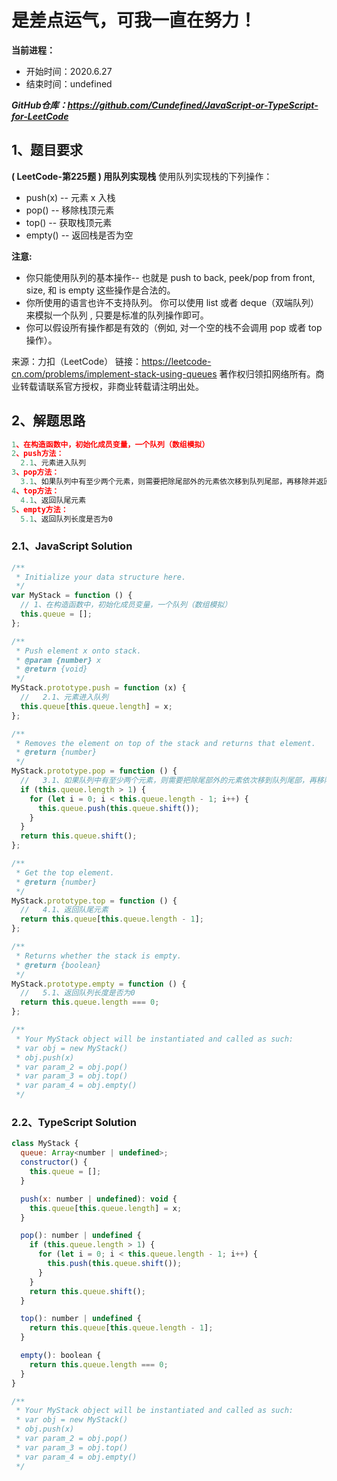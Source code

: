 ﻿# 是差点运气，可我一直在努力！
**当前进程：**

 - 开始时间：2020.6.27 
 - 结束时间：undefined

***GitHub仓库：https://github.com/Cundefined/JavaScript-or-TypeScript-for-LeetCode***



## 1、题目要求
**( LeetCode-第225题 )  用队列实现栈**
       使用队列实现栈的下列操作：

 - push(x) -- 元素 x 入栈 
 - pop() -- 移除栈顶元素 
 - top() -- 获取栈顶元素 
 - empty() -- 返回栈是否为空

**注意:**

 - 你只能使用队列的基本操作-- 也就是 push to back, peek/pop from front, size, 和 is
   empty 这些操作是合法的。 
 - 你所使用的语言也许不支持队列。 你可以使用 list 或者 deque（双端队列）来模拟一个队列 ,
   只要是标准的队列操作即可。
 - 你可以假设所有操作都是有效的（例如, 对一个空的栈不会调用 pop 或者 top 操作）。

来源：力扣（LeetCode）
链接：https://leetcode-cn.com/problems/implement-stack-using-queues
著作权归领扣网络所有。商业转载请联系官方授权，非商业转载请注明出处。




## 2、解题思路
```javascript
1、在构造函数中，初始化成员变量，一个队列（数组模拟）
2、push方法：
  2.1、元素进入队列
3、pop方法：
  3.1、如果队列中有至少两个元素，则需要把除尾部外的元素依次移到队列尾部，再移除并返回头部元素
4、top方法：
  4.1、返回队尾元素
5、empty方法：
  5.1、返回队列长度是否为0
```


### 2.1、JavaScript Solution

```javascript
/**
 * Initialize your data structure here.
 */
var MyStack = function () {
  // 1、在构造函数中，初始化成员变量，一个队列（数组模拟）
  this.queue = [];
};

/**
 * Push element x onto stack.
 * @param {number} x
 * @return {void}
 */
MyStack.prototype.push = function (x) {
  //   2.1、元素进入队列
  this.queue[this.queue.length] = x;
};

/**
 * Removes the element on top of the stack and returns that element.
 * @return {number}
 */
MyStack.prototype.pop = function () {
  //   3.1、如果队列中有至少两个元素，则需要把除尾部外的元素依次移到队列尾部，再移除并返回头部元素
  if (this.queue.length > 1) {
    for (let i = 0; i < this.queue.length - 1; i++) {
      this.queue.push(this.queue.shift());
    }
  }
  return this.queue.shift();
};

/**
 * Get the top element.
 * @return {number}
 */
MyStack.prototype.top = function () {
  //   4.1、返回队尾元素
  return this.queue[this.queue.length - 1];
};

/**
 * Returns whether the stack is empty.
 * @return {boolean}
 */
MyStack.prototype.empty = function () {
  //   5.1、返回队列长度是否为0
  return this.queue.length === 0;
};

/**
 * Your MyStack object will be instantiated and called as such:
 * var obj = new MyStack()
 * obj.push(x)
 * var param_2 = obj.pop()
 * var param_3 = obj.top()
 * var param_4 = obj.empty()
 */
```

### 2.2、TypeScript Solution

```javascript
class MyStack {
  queue: Array<number | undefined>;
  constructor() {
    this.queue = [];
  }

  push(x: number | undefined): void {
    this.queue[this.queue.length] = x;
  }

  pop(): number | undefined {
    if (this.queue.length > 1) {
      for (let i = 0; i < this.queue.length - 1; i++) {
        this.push(this.queue.shift());
      }
    }
    return this.queue.shift();
  }

  top(): number | undefined {
    return this.queue[this.queue.length - 1];
  }

  empty(): boolean {
    return this.queue.length === 0;
  }
}

/**
 * Your MyStack object will be instantiated and called as such:
 * var obj = new MyStack()
 * obj.push(x)
 * var param_2 = obj.pop()
 * var param_3 = obj.top()
 * var param_4 = obj.empty()
 */
```

